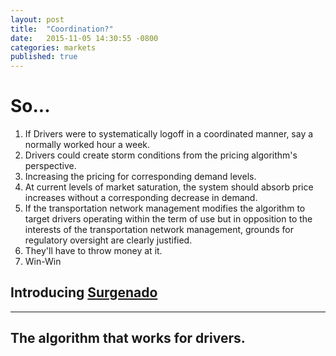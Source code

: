 ```yaml
---
layout: post
title:  "Coordination?"
date:   2015-11-05 14:30:55 -0800
categories: markets
published: true
---
```


# So...
1. If Drivers were to systematically logoff in a coordinated manner, say a normally worked hour a week.
2. Drivers could create storm conditions from the pricing algorithm's perspective.
3. Increasing the pricing for corresponding demand levels.
4. At current levels of market saturation, the system should absorb price increases without a corresponding decrease in demand.
5. If the transportation network management modifies the algorithm to target drivers operating within the term of use but in opposition to the interests of the transportation network management, grounds for regulatory oversight are clearly justified.
6. They'll have to throw money at it.
7. Win-Win



## Introducing [Surgenado](http://www.surgenado.com)

***

## The algorithm that works for drivers.
